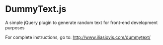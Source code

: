 DummyText.js
============

A simple jQuery plugin to generate random text for front-end development purposes

For complete instructions, go to: http://www.iliasiovis.com/dummytext/
